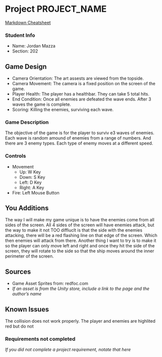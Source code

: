 # Project PROJECT_NAME

[Markdown Cheatsheet](https://github.com/adam-p/markdown-here/wiki/Markdown-Here-Cheatsheet)

### Student Info

-   Name: Jordan Mazza
-   Section: 202

## Game Design

-   Camera Orientation: The art assests are viewed from the topside.
-   Camera Movement: The camera is a fixed position on the screen of the game.
-   Player Health: The player has a healthbar. They can take 5 total hits.
-   End Condition: Once all enemies are defeated the wave ends. After 3 waves the game is complete.
-   Scoring: Killing the enemies, surviving each wave.

### Game Description

The objective of the game is for the player to surviv e3 waves of enemies. Each wave is random amound of enemies from a range of numbers. And there are 3 enemy types. Each type of enemy moves at a different speed.

### Controls

-   Movement
    -   Up: W Key
    -   Down: S Key
    -   Left: D Key
    -   Right: A Key
-   Fire: Left Mouse Button

## You Additions

The way I will make my game unique is to have the enemies come from all sides of the screen. All 4 sides of the screen will have enemies attack, but the way to make
it not TOO diffiuclt is that the side with the enemies attacking, there will be a red flashing line on that edge of the screen. Which then enemies will attack from
there. Another thing I want to try is to make it so the player can only move left and right and once they hit the side of the screen, they will rotate to the side
so that the ship moves around the inner perimeter of the screen.

## Sources

-   Game Asset Sprites from: redfoc.com
-   _If an asset is from the Unity store, include a link to the page and the author’s name_

## Known Issues

The collision does not work properly. The player and enemies are highlited red but do not

### Requirements not completed

_If you did not complete a project requirement, notate that here_

